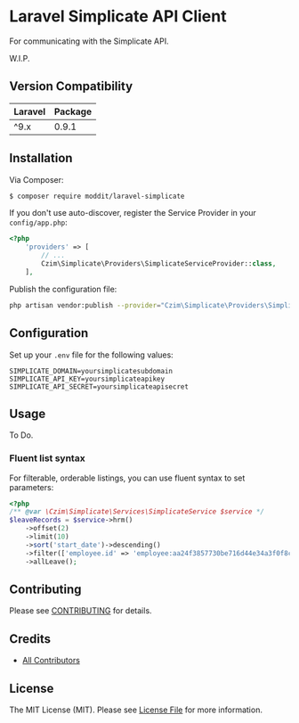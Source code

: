 # Laravel Simplicate API Client

For communicating with the Simplicate API.

W.I.P.


## Version Compatibility

 Laravel             | Package 
:--------------------|:--------
 ^9.x                 | 0.9.1



## Installation

Via Composer:

``` bash
$ composer require moddit/laravel-simplicate
```

If you don't use auto-discover, register the Service Provider in your `config/app.php`:

```php
<?php
    'providers' => [
        // ...
        Czim\Simplicate\Providers\SimplicateServiceProvider::class,
    ],
```


Publish the configuration file:

``` bash
php artisan vendor:publish --provider="Czim\Simplicate\Providers\SimplicateServiceProvider"
```

## Configuration

Set up your `.env` file for the following values:

```dotenv
SIMPLICATE_DOMAIN=yoursimplicatesubdomain
SIMPLICATE_API_KEY=yoursimplicateapikey
SIMPLICATE_API_SECRET=yoursimplicateapisecret
```

## Usage

To Do.

### Fluent list syntax

For filterable, orderable listings, you can use fluent syntax to set parameters:

```php
<?php
/** @var \Czim\Simplicate\Services\SimplicateService $service */
$leaveRecords = $service->hrm()
    ->offset(2)
    ->limit(10)
    ->sort('start_date')->descending()
    ->filter(['employee.id' => 'employee:aa24f3857730be716d44e34a3f0f8c3a'])
    ->allLeave();
```


## Contributing

Please see [CONTRIBUTING](CONTRIBUTING.md) for details.


## Credits

- [All Contributors][link-contributors]

## License

The MIT License (MIT). Please see [License File](LICENSE.md) for more information.

[ico-version]: https://img.shields.io/packagist/v/czim/laravel-simplicate.svg?style=flat-square
[ico-license]: https://img.shields.io/badge/license-MIT-brightgreen.svg?style=flat-square
[ico-downloads]: https://img.shields.io/packagist/dt/czim/laravel-simplicate.svg?style=flat-square

[link-packagist]: https://packagist.org/packages/czim/laravel-simplicate
[link-downloads]: https://packagist.org/packages/czim/laravel-simplicate
[link-author]: https://github.com/czim
[link-contributors]: ../../contributors
